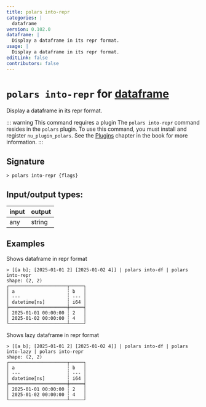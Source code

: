 ```yaml
---
title: polars into-repr
categories: |
  dataframe
version: 0.102.0
dataframe: |
  Display a dataframe in its repr format.
usage: |
  Display a dataframe in its repr format.
editLink: false
contributors: false
---
```

<!-- This file is automatically generated. Please edit the command in https://github.com/nushell/nushell instead. -->

# `polars into-repr` for [dataframe](/commands/categories/dataframe.md)

<div class='command-title'>Display a dataframe in its repr format.</div>

::: warning This command requires a plugin
The `polars into-repr` command resides in the `polars` plugin.
To use this command, you must install and register `nu_plugin_polars`.
See the [Plugins](/book/plugins.html) chapter in the book for more information.
:::


## Signature

```> polars into-repr {flags} ```


## Input/output types:

| input | output |
| ----- | ------ |
| any   | string |

## Examples

Shows dataframe in repr format
```nu
> [[a b]; [2025-01-01 2] [2025-01-02 4]] | polars into-df | polars into-repr
shape: (2, 2)
┌─────────────────────┬─────┐
│ a                   ┆ b   │
│ ---                 ┆ --- │
│ datetime[ns]        ┆ i64 │
╞═════════════════════╪═════╡
│ 2025-01-01 00:00:00 ┆ 2   │
│ 2025-01-02 00:00:00 ┆ 4   │
└─────────────────────┴─────┘
```

Shows lazy dataframe in repr format
```nu
> [[a b]; [2025-01-01 2] [2025-01-02 4]] | polars into-df | polars into-lazy | polars into-repr
shape: (2, 2)
┌─────────────────────┬─────┐
│ a                   ┆ b   │
│ ---                 ┆ --- │
│ datetime[ns]        ┆ i64 │
╞═════════════════════╪═════╡
│ 2025-01-01 00:00:00 ┆ 2   │
│ 2025-01-02 00:00:00 ┆ 4   │
└─────────────────────┴─────┘
```
